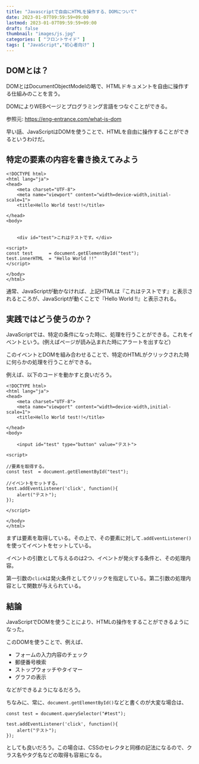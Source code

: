 ```yaml
---
title: "Javascriptで自由にHTMLを操作する、DOMについて"
date: 2023-01-07T09:59:59+09:00
lastmod: 2023-01-07T09:59:59+09:00
draft: false
thumbnail: "images/js.jpg"
categories: [ "フロントサイド" ]
tags: [ "JavaScript","初心者向け" ]
---
```



## DOMとは？

DOMとはDocumentObjectModelの略で、HTMLドキュメントを自由に操作する仕組みのことを言う。

DOMによりWEBページとプログラミング言語をつなぐことができる。

参照元: https://eng-entrance.com/what-is-dom

早い話、JavaScriptはDOMを使うことで、HTMLを自由に操作することができるというわけだ。

## 特定の要素の内容を書き換えてみよう


    <!DOCTYPE html>
    <html lang="ja">
    <head>
        <meta charset="UTF-8">
        <meta name="viewport" content="width=device-width,initial-scale=1">
        <title>Hello World test!!</title>
    
    </head>
    <body>
    
    
        <div id="test">これはテストです。</div>
    
    <script>
    const test      = document.getElementById("test");
    test.innerHTML  = "Hello World !!"
    </script>
    
    </body>
    </html>
    
    
通常、JavaScriptが動かなければ、上記HTMLは『これはテストです』と表示されるところが、JavaScriptが動くことで『Hello World !!』と表示される。


## 実践ではどう使うのか？

JavaScriptでは、特定の条件になった時に、処理を行うことができる。これをイベントという。(例えばページが読み込まれた時にアラートを出すなど)

このイベントとDOMを組み合わせることで、特定のHTMLがクリックされた時に何らかの処理を行うことができる。


例えば、以下のコードを動かすと良いだろう。

    <!DOCTYPE html>
    <html lang="ja">
    <head>
        <meta charset="UTF-8">
        <meta name="viewport" content="width=device-width,initial-scale=1">
        <title>Hello World test!!</title>
    
    </head>
    <body>
    
        <input id="test" type="button" value="テスト">
    
    <script>
    
    //要素を取得する。
    const test  = document.getElementById("test");
    
    //イベントをセットする。
    test.addEventListener('click', function(){
        alert("テスト");
    });
    
    </script>
    
    </body>
    </html>
    

まずは要素を取得している。その上で、その要素に対して`.addEventListener()`を使ってイベントをセットしている。

イベントの引数として与えるのは2つ、イベントが発火する条件と、その処理内容。

第一引数の`click`は発火条件としてクリックを指定している。第二引数の処理内容として関数が与えられている。

## 結論

JavaScriptでDOMを使うことにより、HTMLの操作をすることができるようになった。

このDOMを使うことで、例えば、

- フォームの入力内容のチェック
- 郵便番号検索
- ストップウォッチやタイマー
- グラフの表示

などができるようになるだろう。

ちなみに、常に、`document.getElementById()`などと書くのが大変な場合は、

    const test = document.querySelector("#test");

    test.addEventListener('click', function(){
        alert("テスト");
    });

としても良いだろう。この場合は、CSSのセレクタと同様の記法になるので、クラス名やタグ名などの取得も容易になる。

